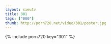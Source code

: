 ```yaml
--- 
layout: sieutv
title: 301
tags: ["000"]
thumb: http://porn720.net/video/301/poster.jpg
---
```

{% include porn720 key="301" %} 
